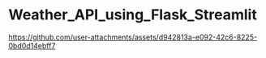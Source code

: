 # Weather_API_using_Flask_Streamlit




https://github.com/user-attachments/assets/d942813a-e092-42c6-8225-0bd0d14ebff7

